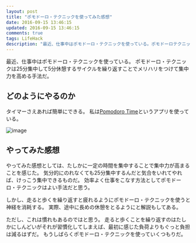 ```yaml
---
layout: post
title: "ポモドーロ・テクニックを使ってみた感想"
date: 2016-09-15 13:46:15
updated: 2016-09-15 13:46:15
comments: true
tags: LifeHack
description: "最近、仕事中はポモドーロ・テクニックを使っている。ポモドーロテクニックは25分集中して5分休憩するサイクルを繰り返すことでメリハリをつけて集中力を高める手法だ。"
---
```


最近、仕事中はポモドーロ・テクニックを使っている。
ポモドーロ・テクニックは25分集中して5分休憩するサイクルを繰り返すことでメリハリをつけて集中力を高める手法だ。

## どのようにやるのか

タイマーさえあれば簡単にできる。
私は[Pomodoro Time](https://itunes.apple.com/jp/app/pomodoro-time-pomodoro-tekunikku/id973134470?mt=12)というアプリを使っている。

![image](http://a5.mzstatic.com/jp/r30/Purple6/v4/13/8e/9f/138e9f9f-2795-168f-eec1-dc8d9f4857a1/screen800x500.jpeg)

## やってみた感想

やってみた感想としては、たしかに一定の時間を集中することで集中力が高まることを感じた。
気分的にのれなくても25分集中するんだと気合をいれてやれば、けっこう集中できるものだ。
効率よく仕事をこなす方法としてポモドーロ・テクニックはよい手法だと思う。

しかし、走ると歩くを繰り返すと疲れるようにポモドーロ・テクニックを使うと神経を消耗する。
実際、途中に長めの休憩をとるようにと解説もしてある。

ただし、これは慣れもあるのではと思う。
走ると歩くことを繰り返すのはたしかにしんどいがそれが習慣化してしまえば、最初に感じた負荷よりもぐっと負担は減るはずだ。
もうしばらくポモドーロ・テクニックを使っていくつもりだ。
